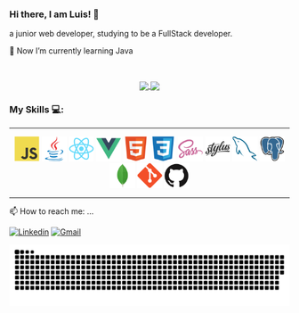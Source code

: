 ### Hi there, I am Luis! 👋
a junior web developer, studying to be a FullStack developer.

🌱 Now I’m currently learning Java

</br>
<p align="center">
  <a href="https://github.com/anuraghazra/github-readme-stats">
    <img
      align="center"
      src="https://github-readme-stats.vercel.app/api/top-langs/?username=luismgil&theme=flag-india&show_icons=true&layout=compact&langs_count=6"
    />
  </a>
  <a href="https://github.com/anuraghazra/github-readme-stats">
    <img
      align="center"
      height="165"
      src="https://github-readme-stats.vercel.app/api?username=luismgil&theme=flag-india&show_icons=true"
    />
  </a>
</p>

### My Skills :computer::

<hr/>
<p align="center">
  <img height="45" src="https://raw.githubusercontent.com/devicons/devicon/master/icons/javascript/javascript-original.svg">
  <img height="45" src="https://raw.githubusercontent.com/devicons/devicon/master/icons/java/java-original.svg">
  <img height="45" src="https://raw.githubusercontent.com/devicons/devicon/master/icons/react/react-original.svg">
  <img height="45" src="https://raw.githubusercontent.com/devicons/devicon/master/icons/vuejs/vuejs-original.svg">  
  <img height="45" src="https://raw.githubusercontent.com/devicons/devicon/master/icons/html5/html5-original.svg">
  <img height="45" src="https://raw.githubusercontent.com/devicons/devicon/master/icons/css3/css3-original.svg">
  <img height="45" src="https://raw.githubusercontent.com/devicons/devicon/master/icons/sass/sass-original.svg">
  <img height="45" src="https://raw.githubusercontent.com/devicons/devicon/master/icons/stylus/stylus-original.svg">
  <img height="45" src="https://raw.githubusercontent.com/devicons/devicon/master/icons/mysql/mysql-original.svg">
  <img height="45" src="https://raw.githubusercontent.com/devicons/devicon/master/icons/postgresql/postgresql-original.svg">
  <img height="45" src="https://raw.githubusercontent.com/devicons/devicon/master/icons/mongodb/mongodb-original.svg">
  <img height="45" src="https://raw.githubusercontent.com/devicons/devicon/master/icons/git/git-original.svg">
  <img height="45" src="https://raw.githubusercontent.com/devicons/devicon/master/icons/github/github-original.svg">
</p>
<hr/>

📫 How to reach me: ...

  [![Linkedin](https://img.shields.io/badge/-LinkedIn-blue?style=flat&logo=Linkedin&logoColor=white)](https://www.linkedin.com/in/giltorresluis/) [![Gmail](https://img.shields.io/badge/-Gmail-c14438?style=flat&logo=Gmail&logoColor=white)](mailto:luism6977@gmail.com)

 ![Snake animation](https://github.com/luismgil/luismgil/blob/output/github-contribution-grid-snake.svg)


<!--
**LuismGil/LuismGil** is a ✨ _special_ ✨ repository because its `README.md` (this file) appears on your GitHub profile.

Here are some ideas to get you started:

- 🔭 I’m currently working on ...
- 🌱 I’m currently learning ...
- 👯 I’m looking to collaborate on ...
- 🤔 I’m looking for help with ...
- 💬 Ask me about ...
- 📫 How to reach me: ...
- 😄 Pronouns: ...
- ⚡ Fun fact: ...
-->
